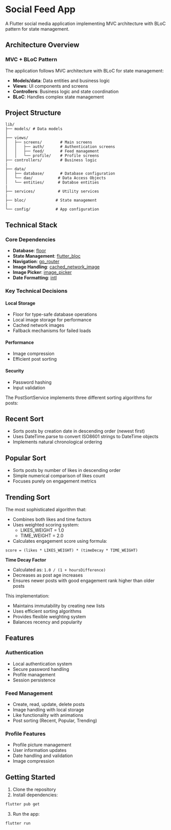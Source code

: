 # Social Feed App

A Flutter social media application implementing MVC architecture with BLoC pattern for state management.

## Architecture Overview

### MVC + BLoC Pattern

The application follows MVC architecture with BLoC for state management:
- **Models/data**: Data entities and business logic
- **Views**: UI components and screens
- **Controllers**: Business logic and state coordination
- **BLoC**: Handles complex state management

## Project Structure
```
lib/
├── models/ # Data models
│          
├── views/
│   ├── screens/        # Main screens
│   │   ├── auth/       # Authentication screens
│   │   ├── feed/       # Feed management
│   │   └── profile/    # Profile screens
├── controllers/        # Business logic
|
├── data/
│   ├── database/       # Database configuration
│   └── dao/           # Data Access Objects
│   └── entities/      # Databse entities
|
├── services/          # Utility services
|
├── bloc/             # State management
|
└── config/           # App configuration
```


## Technical Stack

### Core Dependencies
- **Database**: [floor](https://pub.dev/packages/floor)
- **State Management**: [flutter_bloc](https://pub.dev/packages/flutter_bloc)
- **Navigation**: [go_router](https://pub.dev/packages/go_router)
- **Image Handling**: [cached_network_image](https://pub.dev/packages/cached_network_image)
- **Image Picker**: [image_picker](https://pub.dev/packages/image_picker)
- **Date Formatting**: [intl](https://pub.dev/packages/intl)

### Key Technical Decisions

#### Local Storage
- Floor for type-safe database operations
- Local image storage for performance
- Cached network images
- Fallback mechanisms for failed loads

#### Performance
- Image compression
- Efficient post sorting

#### Security
- Password hashing
- Input validation


The PostSortService implements three different sorting algorithms for posts:

## Recent Sort
- Sorts posts by creation date in descending order (newest first)
- Uses DateTime.parse to convert ISO8601 strings to DateTime objects
- Implements natural chronological ordering

## Popular Sort
- Sorts posts by number of likes in descending order
- Simple numerical comparison of likes count
- Focuses purely on engagement metrics

## Trending Sort
The most sophisticated algorithm that:
- Combines both likes and time factors
- Uses weighted scoring system:
  - LIKES_WEIGHT = 1.0
  - TIME_WEIGHT = 2.0
- Calculates engagement score using formula:
```
score = (likes * LIKES_WEIGHT) * (timeDecay * TIME_WEIGHT)
```

**Time Decay Factor**
- Calculated as: `1.0 / (1 + hoursDifference)`
- Decreases as post age increases
- Ensures newer posts with good engagement rank higher than older posts

This implementation:
- Maintains immutability by creating new lists
- Uses efficient sorting algorithms
- Provides flexible weighting system
- Balances recency and popularity


## Features

### Authentication
- Local authentication system
- Secure password handling
- Profile management
- Session persistence

### Feed Management
- Create, read, update, delete posts
- Image handling with local storage
- Like functionality with animations
- Post sorting (Recent, Popular, Trending)

### Profile Features
- Profile picture management
- User information updates
- Date handling and validation
- Image compression


## Getting Started

1. Clone the repository
2. Install dependencies:
```bash
flutter pub get
```

3. Run the app:
```bash
flutter run
```
